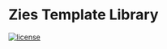 # Zies Template Library
[![license](https://img.shields.io/badge/License-Boost_1.0-lightblue.svg)](https://www.boost.org/LICENSE_1_0.txt)
